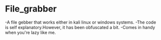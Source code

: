# File_grabber
-A file gebber that works either in kali linux or windows systems. 
-The code is self explanatory.However, it has been obfuscated a bit.
-Comes in handy when you're lazy like me.
